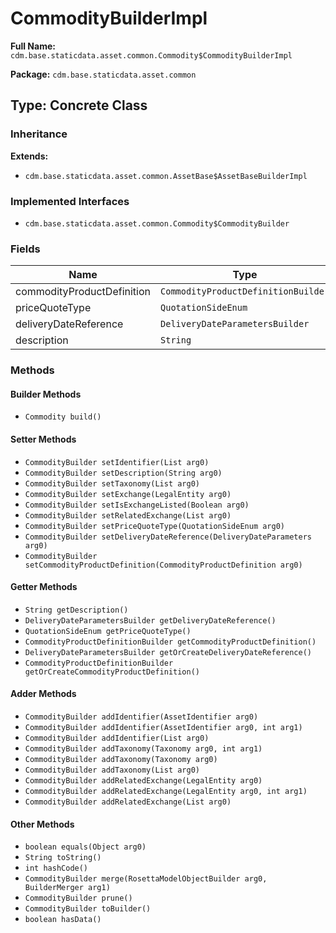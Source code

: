 # CommodityBuilderImpl

**Full Name:** `cdm.base.staticdata.asset.common.Commodity$CommodityBuilderImpl`

**Package:** `cdm.base.staticdata.asset.common`

## Type: Concrete Class

### Inheritance

**Extends:**
- `cdm.base.staticdata.asset.common.AssetBase$AssetBaseBuilderImpl`

### Implemented Interfaces

- `cdm.base.staticdata.asset.common.Commodity$CommodityBuilder`

### Fields

| Name | Type | Description |
|------|------|-------------|
| commodityProductDefinition | `CommodityProductDefinitionBuilder` |  |
| priceQuoteType | `QuotationSideEnum` |  |
| deliveryDateReference | `DeliveryDateParametersBuilder` |  |
| description | `String` |  |

### Methods

#### Builder Methods

- `Commodity build()`

#### Setter Methods

- `CommodityBuilder setIdentifier(List arg0)`
- `CommodityBuilder setDescription(String arg0)`
- `CommodityBuilder setTaxonomy(List arg0)`
- `CommodityBuilder setExchange(LegalEntity arg0)`
- `CommodityBuilder setIsExchangeListed(Boolean arg0)`
- `CommodityBuilder setRelatedExchange(List arg0)`
- `CommodityBuilder setPriceQuoteType(QuotationSideEnum arg0)`
- `CommodityBuilder setDeliveryDateReference(DeliveryDateParameters arg0)`
- `CommodityBuilder setCommodityProductDefinition(CommodityProductDefinition arg0)`

#### Getter Methods

- `String getDescription()`
- `DeliveryDateParametersBuilder getDeliveryDateReference()`
- `QuotationSideEnum getPriceQuoteType()`
- `CommodityProductDefinitionBuilder getCommodityProductDefinition()`
- `DeliveryDateParametersBuilder getOrCreateDeliveryDateReference()`
- `CommodityProductDefinitionBuilder getOrCreateCommodityProductDefinition()`

#### Adder Methods

- `CommodityBuilder addIdentifier(AssetIdentifier arg0)`
- `CommodityBuilder addIdentifier(AssetIdentifier arg0, int arg1)`
- `CommodityBuilder addIdentifier(List arg0)`
- `CommodityBuilder addTaxonomy(Taxonomy arg0, int arg1)`
- `CommodityBuilder addTaxonomy(Taxonomy arg0)`
- `CommodityBuilder addTaxonomy(List arg0)`
- `CommodityBuilder addRelatedExchange(LegalEntity arg0)`
- `CommodityBuilder addRelatedExchange(LegalEntity arg0, int arg1)`
- `CommodityBuilder addRelatedExchange(List arg0)`

#### Other Methods

- `boolean equals(Object arg0)`
- `String toString()`
- `int hashCode()`
- `CommodityBuilder merge(RosettaModelObjectBuilder arg0, BuilderMerger arg1)`
- `CommodityBuilder prune()`
- `CommodityBuilder toBuilder()`
- `boolean hasData()`


